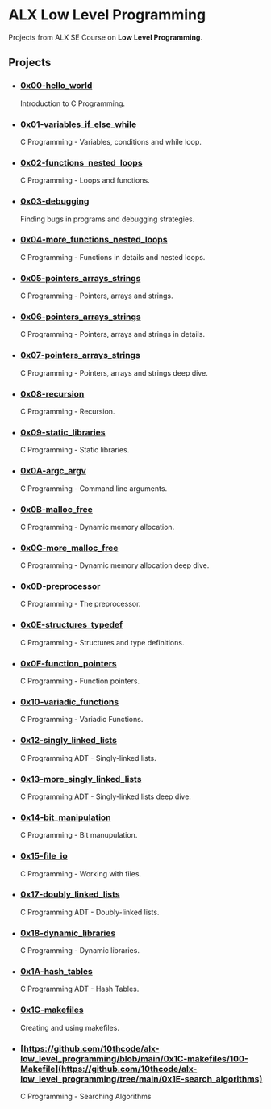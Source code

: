 
# ALX Low Level Programming

Projects from ALX SE Course on
**Low Level Programming**.

## Projects

- ### [0x00-hello_world](https://github.com/10thcode/alx-low_level_programming/tree/main/0x00-hello_world)

    Introduction to C Programming.

- ### [0x01-variables_if_else_while](https://github.com/10thcode/alx-low_level_programming/tree/main/0x01-variables_if_else_while)

    C Programming - Variables, conditions and while loop.

- ### [0x02-functions_nested_loops](https://github.com/10thcode/alx-low_level_programming/tree/main/0x02-functions_nested_loops)

    C Programming - Loops and functions.

- ### [0x03-debugging](https://github.com/10thcode/alx-low_level_programming/tree/main/0x03-debugging)

    Finding bugs in programs and debugging strategies.

- ### [0x04-more_functions_nested_loops](https://github.com/10thcode/alx-low_level_programming/tree/main/0x04-more_functions_nested_loops)

    C Programming - Functions in details and nested loops.

- ### [0x05-pointers_arrays_strings](https://github.com/10thcode/alx-low_level_programming/tree/main/0x05-pointers_arrays_strings)

    C Programming - Pointers, arrays and strings.

- ### [0x06-pointers_arrays_strings](https://github.com/10thcode/alx-low_level_programming/tree/main/0x06-pointers_arrays_strings)

    C Programming - Pointers, arrays and strings in details.

- ### [0x07-pointers_arrays_strings](https://github.com/10thcode/alx-low_level_programming/tree/main/0x07-pointers_arrays_strings)

    C Programming - Pointers, arrays and strings deep dive.

- ### [0x08-recursion](https://github.com/10thcode/alx-low_level_programming/tree/main/0x08-recursion)

    C Programming - Recursion.

- ### [0x09-static_libraries](https://github.com/10thcode/alx-low_level_programming/tree/main/0x09-static_libraries)

    C Programming - Static libraries.

- ### [0x0A-argc_argv](https://github.com/10thcode/alx-low_level_programming/tree/main/0x0A-argc_argv)

    C Programming - Command line arguments.

- ### [0x0B-malloc_free](https://github.com/10thcode/alx-low_level_programming/tree/main/0x0B-malloc_free)

    C Programming - Dynamic memory allocation.

- ### [0x0C-more_malloc_free](https://github.com/10thcode/alx-low_level_programming/tree/main/0x0C-more_malloc_free)

    C Programming - Dynamic memory allocation deep dive.

- ### [0x0D-preprocessor](https://github.com/10thcode/alx-low_level_programming/tree/main/0x0D-preprocessor)

    C Programming - The preprocessor.

- ### [0x0E-structures_typedef](https://github.com/10thcode/alx-low_level_programming/tree/main/0x0E-structures_typedef)

    C Programming - Structures and type definitions.

- ### [0x0F-function_pointers](https://github.com/10thcode/alx-low_level_programming/tree/main/0x0F-function_pointers)

    C Programming - Function pointers.

- ### [0x10-variadic_functions](https://github.com/10thcode/alx-low_level_programming/tree/main/0x10-variadic_functions)

    C Programming - Variadic Functions.

- ### [0x12-singly_linked_lists](https://github.com/10thcode/alx-low_level_programming/tree/main/0x12-singly_linked_lists)

    C Programming ADT - Singly-linked lists.

- ### [0x13-more_singly_linked_lists](https://github.com/10thcode/alx-low_level_programming/tree/main/0x13-more_singly_linked_lists)

    C Programming ADT - Singly-linked lists deep dive.

- ### [0x14-bit_manipulation](https://github.com/10thcode/alx-low_level_programming/tree/main/0x14-bit_manipulation)

    C Programming - Bit manupulation.

- ### [0x15-file_io](https://github.com/10thcode/alx-low_level_programming/tree/main/0x15-file_io)

    C Programming - Working with files.

- ### [0x17-doubly_linked_lists](https://github.com/10thcode/alx-low_level_programming/tree/main/0x17-doubly_linked_lists)

    C Programming ADT - Doubly-linked lists.

- ### [0x18-dynamic_libraries](https://github.com/10thcode/alx-low_level_programming/tree/main/0x18-dynamic_libraries)

    C Programming - Dynamic libraries.

- ### [0x1A-hash_tables](https://github.com/10thcode/alx-low_level_programming/tree/main/0x1A-hash_tables)

    C Programming ADT - Hash Tables.

- ### [0x1C-makefiles](https://github.com/10thcode/alx-low_level_programming/tree/main/0x1C-makefiles)

    Creating and using makefiles.

- ### [https://github.com/10thcode/alx-low_level_programming/blob/main/0x1C-makefiles/100-Makefile](https://github.com/10thcode/alx-low_level_programming/tree/main/0x1E-search_algorithms)

    C Programming - Searching Algorithms
